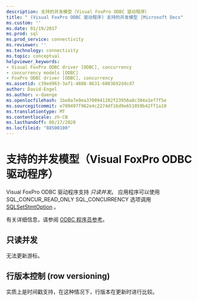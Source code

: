 ```yaml
---
description: 支持的并发模型（Visual FoxPro ODBC 驱动程序）
title: " (Visual FoxPro ODBC 驱动程序) 支持的并发模型 |Microsoft Docs"
ms.custom: ''
ms.date: 01/19/2017
ms.prod: sql
ms.prod_service: connectivity
ms.reviewer: ''
ms.technology: connectivity
ms.topic: conceptual
helpviewer_keywords:
- Visual FoxPro ODBC driver [ODBC], concurrency
- concurrency models [ODBC]
- FoxPro ODBC driver [ODBC], concurrency
ms.assetid: c39ed963-3af1-4888-8631-6083692ddcd7
author: David-Engel
ms.author: v-daenge
ms.openlocfilehash: 1be0a7e9ea3700941282f23956a8c304a1ef7f5e
ms.sourcegitcommit: e700497f962e4c2274df16d9e651059b42ff1a10
ms.translationtype: MT
ms.contentlocale: zh-CN
ms.lasthandoff: 08/17/2020
ms.locfileid: "88500100"
---
```

# <a name="supported-concurrency-model-visual-foxpro-odbc-driver"></a>支持的并发模型（Visual FoxPro ODBC 驱动程序）
Visual FoxPro ODBC 驱动程序支持 *只读并发*。 应用程序可以使用 SQL_CONCUR_READ_ONLY SQL_CONCURRENCY 选项调用 [SQLSetStmtOption](../../odbc/microsoft/sqlsetstmtoption-visual-foxpro-odbc-driver.md) 。  
  
 有关详细信息，请参阅 [ODBC 程序员参考](../../odbc/reference/odbc-programmer-s-reference.md)。  
  
## <a name="read-only-concurrency"></a>只读并发  
 无法更新游标。  
  
## <a name="row-versioning"></a>行版本控制 (row versioning)  
 实质上是时间戳支持，在这种情况下，行版本在更新时进行比较。
